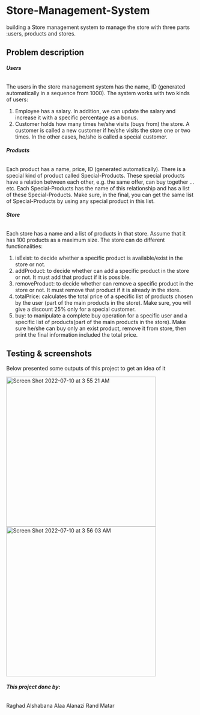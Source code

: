 # Store-Management-System
building a Store management system to manage the store with three parts :users, products and stores.

## Problem description

###### **Users**
The users in the store management system has the name, ID (generated automatically in a sequence from 1000). The system works with two kinds of users:
1. Employee has a salary. In addition, we can update the salary and increase it with a specific percentage as a bonus.
2. Customer holds how many times he/she visits (buys from) the store. A customer is called a new customer if he/she visits the store one or two times. In the other cases, he/she is called a special customer.
###### **Products**
Each product has a name, price, ID (generated automatically). There is a special kind of product called Special-Products. These special products have a relation between each other, e.g. the same offer, can buy together ... etc. Each Special-Products has the name of this relationship and has a list of these Special-Products. Make sure, in the final, you can get the same list of Special-Products by using any special product in this list.
###### **Store**
Each store has a name and a list of products in that store. Assume that it has 100 products as a maximum size. The store can do different functionalities:
1. isExist: to decide whether a specific product is available/exist in the store or not.
2. addProduct: to decide whether can add a specific product in the store or not. It
must add that product if it is possible.
3. removeProduct: to decide whether can remove a specific product in the store or not. It must remove that product if it is already in the store.
4. totalPrice: calculates the total price of a specific list of products chosen by the user (part of the main products in the store). Make sure, you will give a discount 25% only for a special customer.
5. buy: to manipulate a complete buy operation for a specific user and a specific list of products(part of the main products in the store). Make sure he/she can buy only an exist product, remove it from store, then print the final information included the total price.


## Testing & screenshots 
Below presented some outputs of this project to get an idea of it

<img width="398" alt="Screen Shot 2022-07-10 at 3 55 21 AM" src="https://user-images.githubusercontent.com/68879499/178127277-711304cd-8cb5-4885-90a4-9af4dd3a3d1f.png">

<img width="398" alt="Screen Shot 2022-07-10 at 3 56 03 AM" src="https://user-images.githubusercontent.com/68879499/178127294-8752f56d-32e1-4b85-baf7-6ad9fe4ebc06.png">

###### **This project done by:**
Raghad Alshabana
Alaa Alanazi
Rand Matar
